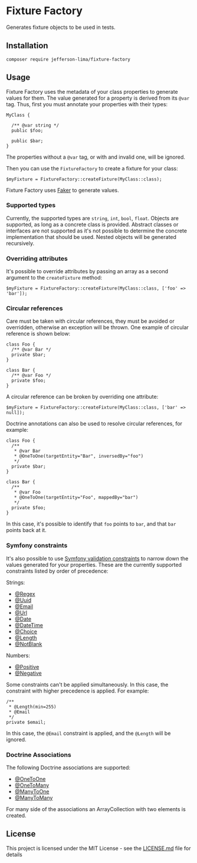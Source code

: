 # Fixture Factory

Generates fixture objects to be used in tests.

## Installation

```
composer require jefferson-lima/fixture-factory
```

## Usage

Fixture Factory uses the metadata of your class properties to generate values for them. The value generated for a
property is derived from its `@var` tag. Thus, first you must annotate your properties with their types:

```
MyClass {

  /** @var string */
  public $foo;

  public $bar;
}
```

The properties without a `@var` tag, or with and invalid one, will be ignored. 

Then you can use the `FixtureFactory` to create a fixture for your class: 

```
$myFixture = FixtureFactory::createFixture(MyClass::class);
```

Fixture Factory uses [Faker](https://github.com/fzaninotto/Faker) to generate values.

### Supported types

Currently, the supported types are `string`, `int`, `bool`, `float`. Objects are supported, as long
as a concrete class is provided. Abstract classes or interfaces are not supported as it's not possible
to determine the concrete implementation that should be used. 
Nested objects will be generated recursively.

### Overriding attributes

It's possible to override attributes by passing an array as a second argument to the `createFixture`
method:

```
$myFixture = FixtureFactory::createFixture(MyClass::class, ['foo' => 'bar']);
```

### Circular references

Care must be taken with circular references,
they must be avoided or overridden, otherwise an exception will be thrown. One example of circular
reference is shown below:

```
class Foo {
  /** @var Bar */
  private $bar;
}

class Bar {
  /** @var Foo */
  private $foo;
}
```

A circular reference can be broken by overriding one attribute:

```
$myFixture = FixtureFactory::createFixture(MyClass::class, ['bar' => null]);
```

Doctrine annotations can also be used to resolve circular references, for example:

```
class Foo {
  /**
   * @var Bar
   * @OneToOne(targetEntity="Bar", inversedBy="foo")
   */
  private $bar;
}

class Bar {
  /**
   * @var Foo
   * @OneToOne(targetEntity="Foo", mappedBy="bar")
   */
  private $foo;
}
```

In this case, it's possible to identify that `foo` points to `bar`, and that `bar` points back
at it.

### Symfony constraints

It's also possible to use [Symfony validation constraints](https://symfony.com/doc/current/reference/constraints.html#basic-constraints)
to narrow down the values generated for your properties. These are the currently supported constraints
listed by order of precedence:

Strings:
- [@Regex](https://symfony.com/doc/current/reference/constraints/Regex.html)
- [@Uuid](https://symfony.com/doc/current/reference/constraints/Uuid.html)
- [@Email](https://symfony.com/doc/current/reference/constraints/Email.html)
- [@Url](https://symfony.com/doc/current/reference/constraints/Url.html)
- [@Date](https://symfony.com/doc/current/reference/constraints/Date.html)
- [@DateTime](https://symfony.com/doc/current/reference/constraints/DateTime.html)
- [@Choice](https://symfony.com/doc/current/reference/constraints/Choice.html)
- [@Length](https://symfony.com/doc/current/reference/constraints/Length.html)
- [@NotBlank](https://symfony.com/doc/current/reference/constraints/NotBlank.html)

Numbers:
- [@Positive](https://symfony.com/doc/current/reference/constraints/Positive.html)
- [@Negative](https://symfony.com/doc/current/reference/constraints/Negative.html)

Some constraints can't be applied simultaneously. In this case, the constraint with higher precedence
 is applied. For example:

```
/**
 * @Length(min=255)
 * @Email
 */
private $email;
```

In this case, the `@Email` constraint is applied, and the `@Length` will be ignored. 

### Doctrine Associations

The following Doctrine associations are supported:

- [@OneToOne](https://www.doctrine-project.org/projects/doctrine-orm/en/2.7/reference/association-mapping.html#one-to-one-unidirectional)
- [@OneToMany](https://www.doctrine-project.org/projects/doctrine-orm/en/2.7/reference/association-mapping.html#one-to-many-unidirectional-with-join-table)
- [@ManyToOne](https://www.doctrine-project.org/projects/doctrine-orm/en/2.7/reference/association-mapping.html#many-to-one-unidirectional)
- [@ManyToMany](https://www.doctrine-project.org/projects/doctrine-orm/en/2.7/reference/association-mapping.html#many-to-many-unidirectional)

For many side of the associations an ArrayCollection with two elements is created. 

## License

This project is licensed under the MIT License - see the [LICENSE.md](LICENSE.md) file for details